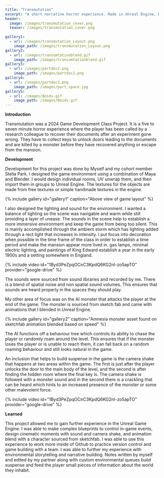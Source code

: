 ```yaml
---
title: "Transmutation"
excerpt: "A short narrative horror experience. Made in Unreal Engine, December, 2024"
header:
  image: /images/transmutation_cover.png
  teaser: /images/transmutation_cover.png
  
gallery1:
  - url: /images/transmutation_Layout.png
    image_path: /images/transmutation_Layout.png
gallery2:
  - url: /images/transumtationblend.gif
    image_path: /images/transumtationblend.gif
gallery3:
  - url: /images/partdoc2.png
    image_path: /images/partdoc2.png
gallery4:
  - url: /images/partdoc2.png
    image_path: /images/part_space.jpg
gallery5:
  - url: /images/Boids.gif
    image_path: /images/Boids.gif
---
```


**Introduction**

Transmutation was a 2024 Game Development Class Project. It is a five to seven minute horror experience where the player has been called by a research colleague to recover their documents after an experiment gone wrong. They have to collect keys to unlock doors leading to the documents and are killed by a monster before they have recovered anything or escape from the mansion.

**Development**

Development for this project was done by Myself and my cohort member Stella Park. I designed the game environment using a combination of Maya and Blender. I would design individual rooms, UV unwrap them, and then import them in groups to Unreal Engine. The textures for the objects are made from free textures or simple handmade textures in the engine.

{% include gallery id="gallery1" caption="Above view of game layout" %}


I also designed the lighting and sound for the environment. I wanted a balance of lighting so the scene was navigable and warm while still providing a layer of unease. The sounds in the scene help to establish a more immersive environment and keep the game from being too silent. This is mainly accomplished through the ambient storm which has lighting added through a rect light that increases in intensity. I put focus into decoration when possible in the time frame of the class in order to establish a time period and make the mansion appear more lived in. gas lamps, minimal electric lighting, and paintings of King Edward establish a year in the early 1900s and a setting somewhere in England.

{% include video id="1Byd3PeZpqOCnC3KpdQ6KG2nI-zo5apTO" provider="google-drive" %}
  
The sounds were sourced from sound libraries and recorded by me. There is a blend of spatial noise and non spatial sound volumes. This ensures that sounds are heard properly in the spaces they should play.

My other area of focus was on the AI monster that attacks the player at the end of the game. The monster is sourced from sketch fab and came with animations that I blended in Unreal Engine.

{% include gallery id="gallery2" caption="Amnesia monster asset found on sketchfab animation blended based on speed" %}

The AI functions off a behaviour tree which controls its ability to chase the player or randomly roam around the level. This ensures that if the monster loses the player or is unable to reach them, it can fall back on a random roaming behaviour and still looks natural in the game.

An inclusion that helps to build suspense in the game is the camera shake that happens at two areas within the game. The first is just after the player unlocks the door to the main body of the level, and the second is after finding the hidden room where the final key is. The camera shake is followed with a monster sound and in the second there is a crackling that can be heard which hints to an increased presence of the monster or some other malevolent force.

{% include video id="1Byd3PeZpqOCnC3KpdQ6KG2nI-zo5apTO" provider="google-drive" %}

 **Learned**

This project allowed me to gain further experience in the Unreal Game Engine. I was able to make complex blueprints to control in-game events, design cinematic moments with sound and camera shake, and animation blend with a character sourced from sketchfab. I was able to use this experience to work more inside of Github to practice version control and game building with a team. I was able to further my experience with environmental storytelling and narrative building. Notes written by myself and edited by my partner along with custom environmental queues build suspense and feed the player small pieces of information about the world they inhabit.
